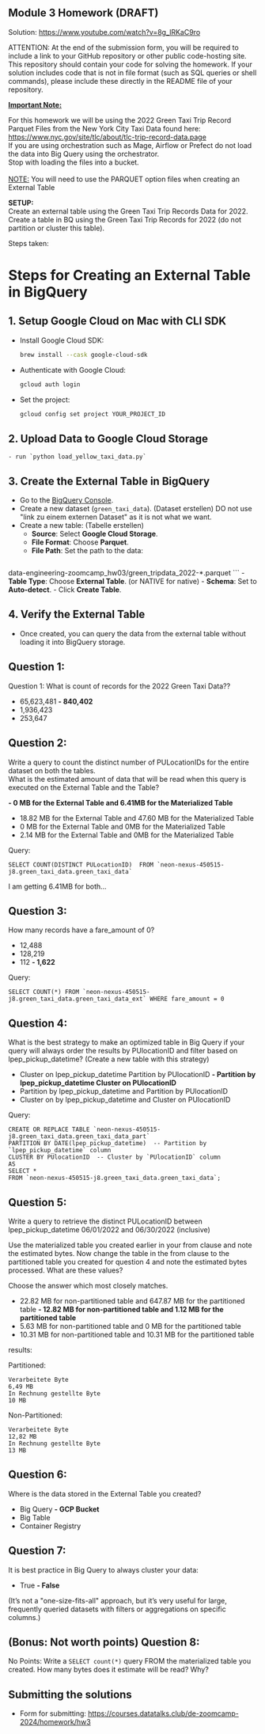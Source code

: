 ## Module 3 Homework (DRAFT)

Solution: https://www.youtube.com/watch?v=8g_lRKaC9ro

ATTENTION: At the end of the submission form, you will be required to include a link to your GitHub repository or other public code-hosting site. This repository should contain your code for solving the homework. If your solution includes code that is not in file format (such as SQL queries or shell commands), please include these directly in the README file of your repository.

<b><u>Important Note:</b></u> <p> For this homework we will be using the 2022 Green Taxi Trip Record Parquet Files from the New York
City Taxi Data found here: </br> https://www.nyc.gov/site/tlc/about/tlc-trip-record-data.page </br>
If you are using orchestration such as Mage, Airflow or Prefect do not load the data into Big Query using the orchestrator.</br> 
Stop with loading the files into a bucket. </br></br>
<u>NOTE:</u> You will need to use the PARQUET option files when creating an External Table</br>

<b>SETUP:</b></br>
Create an external table using the Green Taxi Trip Records Data for 2022. </br>
Create a table in BQ using the Green Taxi Trip Records for 2022 (do not partition or cluster this table). </br>
</p>


Steps taken:
# Steps for Creating an External Table in BigQuery

## 1. **Setup Google Cloud on Mac with CLI SDK**
   - Install Google Cloud SDK:
     ```bash
     brew install --cask google-cloud-sdk
     ```
   - Authenticate with Google Cloud:
     ```bash
     gcloud auth login
     ```
   - Set the project:
     ```bash
     gcloud config set project YOUR_PROJECT_ID
     ```

## 2. **Upload Data to Google Cloud Storage**
    - run `python load_yellow_taxi_data.py`

## 3. **Create the External Table in BigQuery**
   - Go to the [BigQuery Console](https://console.cloud.google.com/bigquery).
   - Create a new dataset (`green_taxi_data`). (Dataset erstellen) DO not use "link zu einem externen Dataset" as it is not what we want.
   - Create a new table: (Tabelle erstellen)
     - **Source**: Select **Google Cloud Storage**.
     - **File Format**: Choose **Parquet**.
     - **File Path**: Set the path to the data:
       ```bash
data-engineering-zoomcamp_hw03/green_tripdata_2022-*.parquet
       ```
     - **Table Type**: Choose **External Table**. (or NATIVE for native)
     - **Schema**: Set to **Auto-detect**.
     - Click **Create Table**.

## 4. **Verify the External Table**
   - Once created, you can query the data from the external table without loading it into BigQuery storage.



## Question 1:
Question 1: What is count of records for the 2022 Green Taxi Data??
- 65,623,481
**- 840,402**
- 1,936,423
- 253,647

## Question 2:
Write a query to count the distinct number of PULocationIDs for the entire dataset on both the tables.</br> 
What is the estimated amount of data that will be read when this query is executed on the External Table and the Table?

**- 0 MB for the External Table and 6.41MB for the Materialized Table**
- 18.82 MB for the External Table and 47.60 MB for the Materialized Table
- 0 MB for the External Table and 0MB for the Materialized Table
- 2.14 MB for the External Table and 0MB for the Materialized Table


Query:
```
SELECT COUNT(DISTINCT PULocationID)  FROM `neon-nexus-450515-j8.green_taxi_data.green_taxi_data`
```

I am getting 6.41MB for both...


## Question 3:
How many records have a fare_amount of 0?
- 12,488
- 128,219
- 112
**- 1,622**

Query:
```
SELECT COUNT(*) FROM `neon-nexus-450515-j8.green_taxi_data.green_taxi_data_ext` WHERE fare_amount = 0
```

## Question 4:
What is the best strategy to make an optimized table in Big Query if your query will always order the results by PUlocationID and filter based on lpep_pickup_datetime? (Create a new table with this strategy)
- Cluster on lpep_pickup_datetime Partition by PUlocationID
**- Partition by lpep_pickup_datetime  Cluster on PUlocationID**
- Partition by lpep_pickup_datetime and Partition by PUlocationID
- Cluster on by lpep_pickup_datetime and Cluster on PUlocationID


Query:

```
CREATE OR REPLACE TABLE `neon-nexus-450515-j8.green_taxi_data.green_taxi_data_part`
PARTITION BY DATE(lpep_pickup_datetime)  -- Partition by `lpep_pickup_datetime` column
CLUSTER BY PUlocationID  -- Cluster by `PUlocationID` column
AS
SELECT *
FROM `neon-nexus-450515-j8.green_taxi_data.green_taxi_data`;
```

## Question 5:
Write a query to retrieve the distinct PULocationID between lpep_pickup_datetime
06/01/2022 and 06/30/2022 (inclusive)</br>

Use the materialized table you created earlier in your from clause and note the estimated bytes. Now change the table in the from clause to the partitioned table you created for question 4 and note the estimated bytes processed. What are these values? </br>

Choose the answer which most closely matches.</br> 

- 22.82 MB for non-partitioned table and 647.87 MB for the partitioned table
**- 12.82 MB for non-partitioned table and 1.12 MB for the partitioned table**
- 5.63 MB for non-partitioned table and 0 MB for the partitioned table
- 10.31 MB for non-partitioned table and 10.31 MB for the partitioned table


results:

Partitioned: 
```
Verarbeitete Byte
6,49 MB
In Rechnung gestellte Byte
10 MB
```

Non-Partitioned:
```
Verarbeitete Byte
12,82 MB
In Rechnung gestellte Byte
13 MB
```


## Question 6: 
Where is the data stored in the External Table you created?

- Big Query
**- GCP Bucket**
- Big Table
- Container Registry


## Question 7:
It is best practice in Big Query to always cluster your data:
- True
**- False**


(It’s not a "one-size-fits-all" approach, but it’s very useful for large, frequently queried datasets with filters or aggregations on specific columns.)

## (Bonus: Not worth points) Question 8:
No Points: Write a `SELECT count(*)` query FROM the materialized table you created. How many bytes does it estimate will be read? Why?

 
## Submitting the solutions

* Form for submitting: https://courses.datatalks.club/de-zoomcamp-2024/homework/hw3


